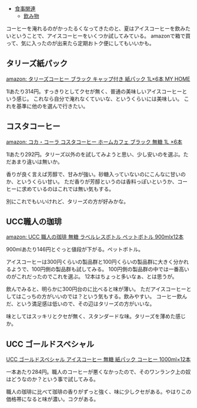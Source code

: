 - [食事関連](%E9%A3%9F%E4%BA%8B%E9%96%A2%E9%80%A3)
   - [飲み物](%E9%A3%B2%E3%81%BF%E7%89%A9)

コーヒーを淹れるのがかったるくなってきたのと、夏はアイスコーヒーを飲みたいということで、アイスコーヒーをいくつか試してみている。
amazonで箱で買って、気に入ったのが出来たら定期おトク便にしてもいいかも。

## タリーズ紙パック

[amazon: タリーズコーヒー ブラック キャップ付き 紙パック 1L×6本 MY HOME](https://amzn.to/3WYSBUb)

1lあたり314円。すっきりとしてクセが無く、普通の美味しいアイスコーヒーという感じ。
これなら自分で淹れなくていいな、というくらいには美味しい。
これを基準に他のを選んで行きたい。

## コスタコーヒー

[amazon: コカ・コーラ コスタコーヒー ホームカフェ ブラック 無糖 1L ×6本](https://amzn.to/3z0qTOM)

1lあたり292円。タリーズ以外のを試してみようと思い、少し安いのを選ぶ。ただあまり違いは無いか。

香りが良く言えば芳醇で、甘みが強い。砂糖入っていないのにこんなに甘いのか、というくらい甘い。
ただ香りが芳醇というのは香料っぽいというか、コーヒーに求めているのはこれでは無い気もする。

別にこれでもいいけれど、タリーズの方が好みかな。

## UCC職人の珈琲 

[amazon: UCC 職人の珈琲 無糖 ラベルレスボトル ペットボトル 900mlx12本](https://amzn.to/3ySshD8)

900mlあたり146円とぐっと値段が下がる。ペットボトル。

アイスコーヒーは300円くらいの製品群と100円くらいの製品群に大きく分かれるようで、100円側の製品群も試してみる。
100円側の製品群の中では一番高いのがこれだったのでこれを選ぶ。
12本はちょっと多いなぁ、とは思うが。

飲んでみると、明らかに300円台のに比べると味が薄い。
ただアイスコーヒーとしてはこっちの方がいいのでは？という気もする。飲みやすい。
コーヒー飲んだ、という満足感は低いので、その辺はタリーズの方がいいな。

味としてはスッキリとクセが無く、スタンダードな味。タリーズを薄めた感じか。

## UCC ゴールドスペシャル

[UCC ゴールドスペシャル アイスコーヒー 無糖 紙パック コーヒー 1000ml×12本](https://amzn.to/47sfYKM)

一本あたり284円。職人のコーヒーが悪くなかったので、そのワンランク上の奴はどうなのか？という事で試してみる。

職人の珈琲に比べて珈琲の香りがずっと強く、味に少しクセがある。やはりこの価格帯になると味が濃い。コクがある。